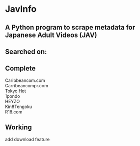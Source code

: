 # JavInfo  
## A Python program to scrape metadata for Japanese Adult Videos (JAV) 
## Searched on:  


## Complete    
Caribbeancom.com  
Carribeancompr.com    
Tokyo Hot   
1pondo  
HEYZO   
Kin8Tengoku   
R18.com   
##  Working  
add download feature  

